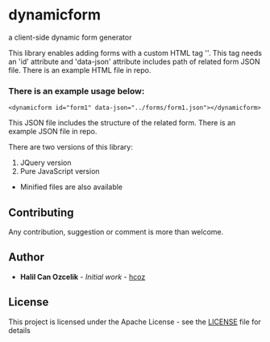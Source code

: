 # dynamicform
a client-side dynamic form generator

This library enables adding forms with a custom HTML tag '<dynamicform>'. This tag needs an 'id' attribute and 'data-json' attribute includes path of related form JSON file. There is an example HTML file in repo.

### There is an example usage below:
```
<dynamicform id="form1" data-json="../forms/form1.json"></dynamicform>
```

This JSON file includes the structure of the related form. There is an example JSON file in repo.

There are two versions of this library:
1) JQuery version
2) Pure JavaScript version

* Minified files are also available

## Contributing
Any contribution, suggestion or comment is more than welcome.

## Author
* **Halil Can Ozcelik** - *Initial work* - [hcoz](https://github.com/hcoz)

## License
This project is licensed under the Apache License - see the [LICENSE](LICENSE) file for details
